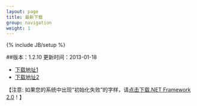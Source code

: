 ```yaml
---
layout: page
title: 最新下载
group: navigation
weight: 1
---
```


{% include JB/setup %}

##版本：1.2.10 更新时间：2013-01-18

  - <a href="http://pan.baidu.com/share/link?shareid=179109&uk=4213912968" target="_blank">下载地址1</a>
  - <a href="http://l2.yunpan.cn/lk/QvLqJLSdZpJcR" target="_blank">下载地址2</a>
  
【注意: 如果您的系统中出现“初始化失败”的字样，请<a href="http://download.microsoft.com/download/c/6/e/c6e88215-0178-4c6c-b5f3-158ff77b1f38/NetFx20SP2_x86.exe" target="_blank">点击下载.NET Framework 2.0</a>！】
